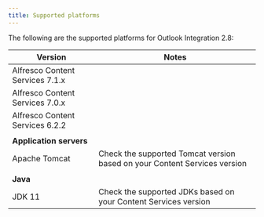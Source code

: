 ```yaml
---
title: Supported platforms
---
```


The following are the supported platforms for Outlook Integration 2.8:

| Version | Notes |
| ------- | ----- |
| Alfresco Content Services 7.1.x | |
| Alfresco Content Services 7.0.x | |
| Alfresco Content Services 6.2.2 | |
| | |
| **Application servers** | |
| Apache Tomcat | Check the supported Tomcat version based on your Content Services version |
| | |
| **Java** | |
| JDK 11 | Check the supported JDKs based on your Content Services version |
